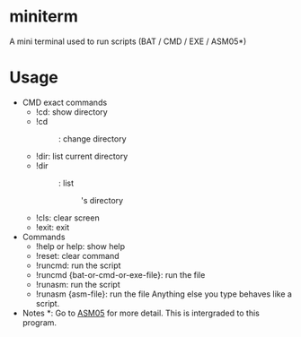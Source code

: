 # miniterm
A mini terminal used to run scripts (BAT / CMD / EXE / ASM05*)
# Usage
- CMD exact commands
    - !cd: show directory
    - !cd <dir>: change directory
    - !dir: list current directory
    - !dir <dir>: list <dir>'s directory
    - !cls: clear screen
    - !exit: exit
- Commands
    - !help or help: show help
    - !reset: clear command
    - !runcmd: run the script
    - !runcmd {bat-or-cmd-or-exe-file}: run the file
    - !runasm: run the script
    - !runasm {asm-file}: run the file
    Anything else you type behaves like a script.
- Notes
    *: Go to [ASM05](https://github.com/Kin1009/ASM05) for more detail. This is intergraded to this program.
